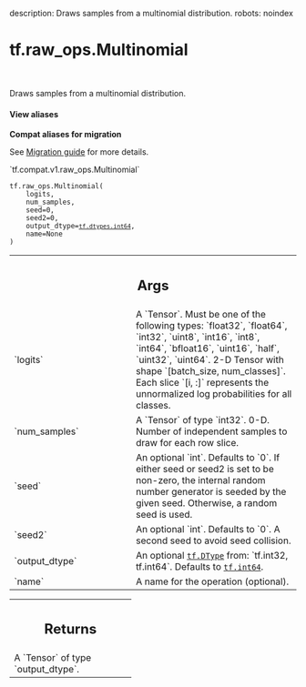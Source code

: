 description: Draws samples from a multinomial distribution.
robots: noindex

# tf.raw_ops.Multinomial

<!-- Insert buttons and diff -->

<table class="tfo-notebook-buttons tfo-api nocontent" align="left">

</table>



Draws samples from a multinomial distribution.


<section class="expandable">
  <h4 class="showalways">View aliases</h4>
  <p>
<b>Compat aliases for migration</b>
<p>See
<a href="https://www.tensorflow.org/guide/migrate">Migration guide</a> for
more details.</p>
<p>`tf.compat.v1.raw_ops.Multinomial`</p>
</p>
</section>

<pre class="devsite-click-to-copy prettyprint lang-py tfo-signature-link">
<code>tf.raw_ops.Multinomial(
    logits,
    num_samples,
    seed=0,
    seed2=0,
    output_dtype=<a href="../../tf/dtypes.md#int64"><code>tf.dtypes.int64</code></a>,
    name=None
)
</code></pre>



<!-- Placeholder for "Used in" -->


<!-- Tabular view -->
 <table class="responsive fixed orange">
<colgroup><col width="214px"><col></colgroup>
<tr><th colspan="2"><h2 class="add-link">Args</h2></th></tr>

<tr>
<td>
`logits`<a id="logits"></a>
</td>
<td>
A `Tensor`. Must be one of the following types: `float32`, `float64`, `int32`, `uint8`, `int16`, `int8`, `int64`, `bfloat16`, `uint16`, `half`, `uint32`, `uint64`.
2-D Tensor with shape `[batch_size, num_classes]`.  Each slice `[i, :]`
represents the unnormalized log probabilities for all classes.
</td>
</tr><tr>
<td>
`num_samples`<a id="num_samples"></a>
</td>
<td>
A `Tensor` of type `int32`.
0-D.  Number of independent samples to draw for each row slice.
</td>
</tr><tr>
<td>
`seed`<a id="seed"></a>
</td>
<td>
An optional `int`. Defaults to `0`.
If either seed or seed2 is set to be non-zero, the internal random number
generator is seeded by the given seed.  Otherwise, a random seed is used.
</td>
</tr><tr>
<td>
`seed2`<a id="seed2"></a>
</td>
<td>
An optional `int`. Defaults to `0`.
A second seed to avoid seed collision.
</td>
</tr><tr>
<td>
`output_dtype`<a id="output_dtype"></a>
</td>
<td>
An optional <a href="../../tf/dtypes/DType.md"><code>tf.DType</code></a> from: `tf.int32, tf.int64`. Defaults to <a href="../../tf.md#int64"><code>tf.int64</code></a>.
</td>
</tr><tr>
<td>
`name`<a id="name"></a>
</td>
<td>
A name for the operation (optional).
</td>
</tr>
</table>



<!-- Tabular view -->
 <table class="responsive fixed orange">
<colgroup><col width="214px"><col></colgroup>
<tr><th colspan="2"><h2 class="add-link">Returns</h2></th></tr>
<tr class="alt">
<td colspan="2">
A `Tensor` of type `output_dtype`.
</td>
</tr>

</table>

